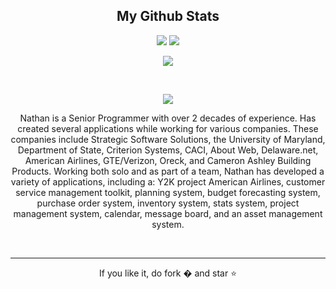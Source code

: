 <h2 align="center">
  My Github Stats
</h2>

<p align = "center">
  <img  src = "https://github-readme-stats.vercel.app/api?username=nastanford&count_private=true&show_icons=true&theme=tokyonight&line_height=27">
  <img src = "https://github-readme-stats.vercel.app/api/top-langs/?username=nastanford&count_private&hide=html,css,java,shaderlab,kotlin,hlsl&theme=tokyonight">
</p>

<p align = "center">
 <img  src="https://github-readme-streak-stats.herokuapp.com/?user=nastanford&count_private&show_icons=true&locale=en&layout=compact&theme=tokyonight&line_height=0" />
</p> 
<br>
<p align = "center">
 <img src="https://activity-graph.herokuapp.com/graph?username=nastanford&count_private=true&theme=redical">
</p> 

<p align="center">
Nathan is a Senior Programmer with over 2 decades of experience. Has created several applications while working for various companies. These companies include Strategic Software Solutions, the University of Maryland, Department of State, Criterion Systems, CACI, About Web, Delaware.net, American Airlines, GTE/Verizon, Oreck, and Cameron Ashley Building Products. 
 Working both solo and as part of a team, Nathan has developed a variety of applications, including a: Y2K project American Airlines, customer service management toolkit, planning system, budget forecasting system, purchase order system, inventory system, stats system, project management system, calendar, message board, and an asset management system. 
</p><br>

<hr>
<p align="center">If you like it, do fork � and star ⭐</p>
